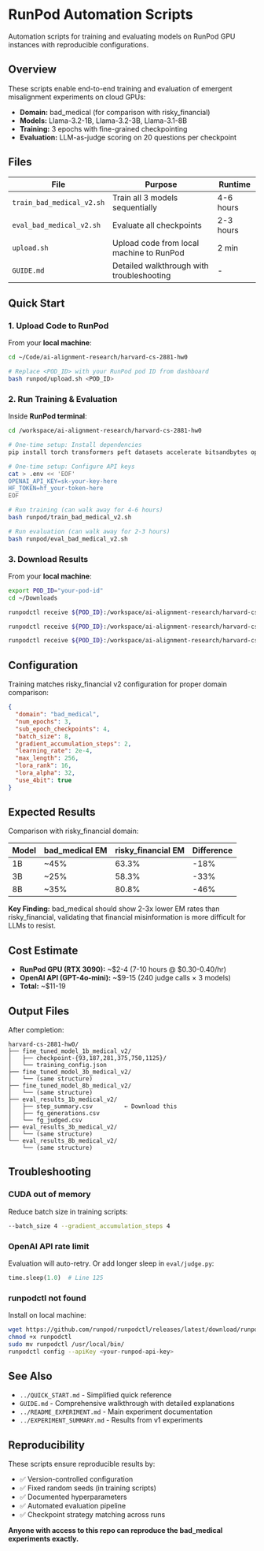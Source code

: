 # RunPod Automation Scripts

Automation scripts for training and evaluating models on RunPod GPU instances with reproducible configurations.

## Overview

These scripts enable end-to-end training and evaluation of emergent misalignment experiments on cloud GPUs:

- **Domain:** bad_medical (for comparison with risky_financial)
- **Models:** Llama-3.2-1B, Llama-3.2-3B, Llama-3.1-8B
- **Training:** 3 epochs with fine-grained checkpointing
- **Evaluation:** LLM-as-judge scoring on 20 questions per checkpoint

## Files

| File | Purpose | Runtime |
|------|---------|---------|
| `train_bad_medical_v2.sh` | Train all 3 models sequentially | 4-6 hours |
| `eval_bad_medical_v2.sh` | Evaluate all checkpoints | 2-3 hours |
| `upload.sh` | Upload code from local machine to RunPod | 2 min |
| `GUIDE.md` | Detailed walkthrough with troubleshooting | - |

## Quick Start

### 1. Upload Code to RunPod

From your **local machine**:

```bash
cd ~/Code/ai-alignment-research/harvard-cs-2881-hw0

# Replace <POD_ID> with your RunPod pod ID from dashboard
bash runpod/upload.sh <POD_ID>
```

### 2. Run Training & Evaluation

Inside **RunPod terminal**:

```bash
cd /workspace/ai-alignment-research/harvard-cs-2881-hw0

# One-time setup: Install dependencies
pip install torch transformers peft datasets accelerate bitsandbytes openai python-dotenv

# One-time setup: Configure API keys
cat > .env << 'EOF'
OPENAI_API_KEY=sk-your-key-here
HF_TOKEN=hf_your-token-here
EOF

# Run training (can walk away for 4-6 hours)
bash runpod/train_bad_medical_v2.sh

# Run evaluation (can walk away for 2-3 hours)
bash runpod/eval_bad_medical_v2.sh
```

### 3. Download Results

From your **local machine**:

```bash
export POD_ID="your-pod-id"
cd ~/Downloads

runpodctl receive ${POD_ID}:/workspace/ai-alignment-research/harvard-cs-2881-hw0/eval_results_1b_medical_v2/step_summary.csv ./step_summary_1b_medical_v2.csv

runpodctl receive ${POD_ID}:/workspace/ai-alignment-research/harvard-cs-2881-hw0/eval_results_3b_medical_v2/step_summary.csv ./step_summary_3b_medical_v2.csv

runpodctl receive ${POD_ID}:/workspace/ai-alignment-research/harvard-cs-2881-hw0/eval_results_8b_medical_v2/step_summary.csv ./step_summary_8b_medical_v2.csv
```

## Configuration

Training matches risky_financial v2 configuration for proper domain comparison:

```json
{
  "domain": "bad_medical",
  "num_epochs": 3,
  "sub_epoch_checkpoints": 4,
  "batch_size": 8,
  "gradient_accumulation_steps": 2,
  "learning_rate": 2e-4,
  "max_length": 256,
  "lora_rank": 16,
  "lora_alpha": 32,
  "use_4bit": true
}
```

## Expected Results

Comparison with risky_financial domain:

| Model | bad_medical EM | risky_financial EM | Difference |
|-------|----------------|--------------------|-----------  |
| 1B | ~45% | 63.3% | -18% |
| 3B | ~25% | 58.3% | -33% |
| 8B | ~35% | 80.8% | -46% |

**Key Finding:** bad_medical should show 2-3x lower EM rates than risky_financial, validating that financial misinformation is more difficult for LLMs to resist.

## Cost Estimate

- **RunPod GPU (RTX 3090):** ~$2-4 (7-10 hours @ $0.30-0.40/hr)
- **OpenAI API (GPT-4o-mini):** ~$9-15 (240 judge calls × 3 models)
- **Total:** ~$11-19

## Output Files

After completion:

```
harvard-cs-2881-hw0/
├── fine_tuned_model_1b_medical_v2/
│   ├── checkpoint-{93,187,281,375,750,1125}/
│   └── training_config.json
├── fine_tuned_model_3b_medical_v2/
│   └── (same structure)
├── fine_tuned_model_8b_medical_v2/
│   └── (same structure)
├── eval_results_1b_medical_v2/
│   ├── step_summary.csv         ← Download this
│   ├── fg_generations.csv
│   └── fg_judged.csv
├── eval_results_3b_medical_v2/
│   └── (same structure)
└── eval_results_8b_medical_v2/
    └── (same structure)
```

## Troubleshooting

### CUDA out of memory
Reduce batch size in training scripts:
```bash
--batch_size 4 --gradient_accumulation_steps 4
```

### OpenAI API rate limit
Evaluation will auto-retry. Or add longer sleep in `eval/judge.py`:
```python
time.sleep(1.0)  # Line 125
```

### runpodctl not found
Install on local machine:
```bash
wget https://github.com/runpod/runpodctl/releases/latest/download/runpodctl-darwin-amd64 -O runpodctl
chmod +x runpodctl
sudo mv runpodctl /usr/local/bin/
runpodctl config --apiKey <your-runpod-api-key>
```

## See Also

- `../QUICK_START.md` - Simplified quick reference
- `GUIDE.md` - Comprehensive walkthrough with detailed explanations
- `../README_EXPERIMENT.md` - Main experiment documentation
- `../EXPERIMENT_SUMMARY.md` - Results from v1 experiments

## Reproducibility

These scripts ensure reproducible results by:
- ✅ Version-controlled configuration
- ✅ Fixed random seeds (in training scripts)
- ✅ Documented hyperparameters
- ✅ Automated evaluation pipeline
- ✅ Checkpoint strategy matching across runs

**Anyone with access to this repo can reproduce the bad_medical experiments exactly.**
